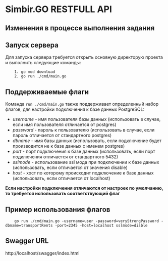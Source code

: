 # Simbir.GO RESTFULL API

## Изменения в процессе выполнения задания


## Запуск сервера
Для запуска сервера требуется открыть основную директорую проекта и выполнить следующие команды:
```
    1. go mod download 
    2. go run ./cmd/main.go
```

## Поддерживаемые флаги
Команда `run ./cmd/main.go` также поддерживает определенный набор флагов, для настройки подключения к базе данных PostgreSQL:
- *username* - имя пользователя базы данных (использовать в случае, если имя пользователя отличается от postgres)
- *password* - пароль к пользователю (использовать в случае, если пароль отличается от стандартного postgres)
- *dbname* - имя базы данных (использовать, если подключение будет производится не к базе данных с именем postgres)
- *port* - порт подключения к базе данных (использовать, если порт подключения отличается от стандартного 5432)
- *sslmode* - использование ssl мода при подключении к базе данных (использовать, если отличается от значения disable)
- *host* - хост по которому происходит подключение к базе данных (использовать, если отличается от localhost)

**Если настройки подключения отличаются от настроек по умолчанию, то требуется использовать соответствующий флаг**

## Пример использования флагов
```
    go run ./cmd/main.go -username=user -password=veryStrongPassword -dbname=transportRents -port=2345 -host=localhost sslmode=disble
```

## Swagger URL
http://localhost/swagger/index.html